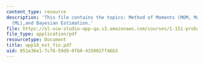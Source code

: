 ```yaml
---
content_type: resource
description: 'This file contains the topics: Method of Moments (MOM, Maximum Likelihood
  (ML),and Bayesian Estimation.'
file: https://ol-ocw-studio-app-qa.s3.amazonaws.com/courses/1-151-probability-and-statistics-in-engineering-spring-2005/851e36e17c7659d90fb0435002ff46b3_app18_est_fin.pdf
file_type: application/pdf
resourcetype: Document
title: app18_est_fin.pdf
uid: 851e36e1-7c76-59d9-0fb0-435002ff46b3
---
```

